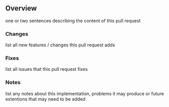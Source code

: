 ## Overview
one or two sentences describing the content of this pull request

### Changes
list all new features / changes this pull request adds

### Fixes
list all issues that this pull request fixes

### Notes
list any notes about this implementation, problems it may produce or future extentions that may need to be added
